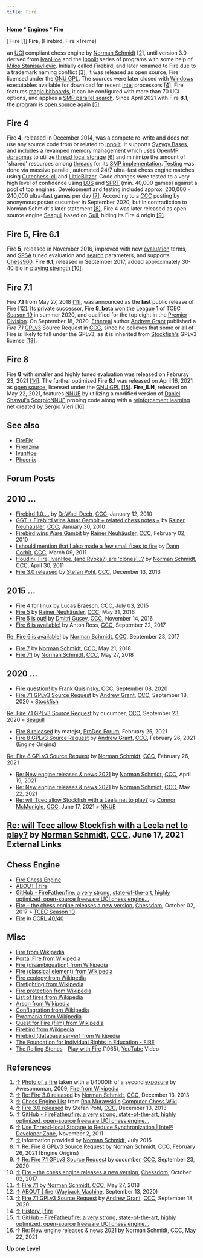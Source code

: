 ```yaml
---
title: Fire
---
```

**[Home](Home "Home") * [Engines](Engines "Engines") * Fire**

\[ Fire <a id="cite-note-1" href="#cite-ref-1">[1]</a>
**Fire**, (Firebird, Fire xTreme)

an [UCI](UCI "UCI") compliant chess engine by [Norman Schmidt](Norman_Schmidt "Norman Schmidt") <a id="cite-note-2" href="#cite-ref-2">[2]</a>, until version 3.0 derived from [IvanHoe](IvanHoe "IvanHoe") and the [Ippolit](Ippolit "Ippolit") series of programs with some help of [Milos Stanisavljevic](Milos_Stanisavljevic "Milos Stanisavljevic"). Initially called Firebird, and later renamed to Fire due to a trademark naming conflict <a id="cite-note-3" href="#cite-ref-3">[3]</a>, it was released as open source, Fire licensed under the [GNU GPL](Free_Software_Foundation#GPL "Free Software Foundation"). The sources were later closed with [Windows](Windows "Windows") executables available for download for recent [Intel](Intel "Intel") processors <a id="cite-note-4" href="#cite-ref-4">[4]</a>. Fire features [magic bitboards](Magic_Bitboards "Magic Bitboards"), it can be configured with more than 70 UCI options, and applies a [SMP parallel search](Parallel_Search "Parallel Search"). Since April 2021 with Fire **8.1**, the program is [open source](Category:Open_Source "Category:Open Source") again <a id="cite-note-5" href="#cite-ref-5">[5]</a>.

## Fire 4

Fire **4**, released in December 2014, was a compete re-write and does not use any source code from or related to [Ippolit](Ippolit "Ippolit"). It supports [Syzygy Bases](Syzygy_Bases "Syzygy Bases"), and includes a revamped memory management which uses [OpenMP](https://en.wikipedia.org/wiki/OpenMP) [#pragmas](https://en.wikipedia.org/wiki/C_preprocessor#Compiler-specific_preprocessor_features) to utilize [thread local storage](https://en.wikipedia.org/wiki/Thread-local_storage) <a id="cite-note-6" href="#cite-ref-6">[6]</a> and minimize the amount of 'shared' resources among [threads](Thread "Thread") for its [SMP implementation](Parallel_Search "Parallel Search"). [Testing](Engine_Testing "Engine Testing") was done via massive parallel, automated 24/7 ultra-fast chess engine matches using [Cutechess-cli](Cutechess-cli "Cutechess-cli") and [LittleBlitzer](LittleBlitzer "LittleBlitzer"). Code changes were tested to a very high level of confidence using [LOS](Match_Statistics#Likelihood_of_superiority "Match Statistics") and [SPRT](Match_Statistics#SPRT "Match Statistics") (min. 40,000 games) against a pool of top engines. Development and testing included approx. 200,000 - 240,000 ultra-fast games per day <a id="cite-note-7" href="#cite-ref-7">[7]</a>. According to a [CCC](CCC "CCC") posting by anonymous poster cucumber in September 2020, but in contradiction to Norman Schmidt's later statement <a id="cite-note-8" href="#cite-ref-8">[8]</a>, Fire 4 was later released as open source engine [Seagull](Gull#SeaGull "Gull") based on [Gull](Gull "Gull"), hiding its Fire 4 origin <a id="cite-note-9" href="#cite-ref-9">[9]</a>.

## Fire 5, Fire 6.1

Fire **5**, released in November 2016, improved with new [evaluation](Evaluation "Evaluation") terms, and [SPSA](SPSA "SPSA") tuned evaluation and [search](Search "Search") parameters, and supports [Chess960](Chess960 "Chess960"). Fire **6.1**, released in September 2017, added approximately 30-40 Elo in [playing strength](Playing_Strength "Playing Strength") <a id="cite-note-10" href="#cite-ref-10">[10]</a>.

## Fire 7.1

Fire **7.1** from May 27, 2018 <a id="cite-note-11" href="#cite-ref-11">[11]</a>, was announced as the **last** public release of Fire <a id="cite-note-12" href="#cite-ref-12">[12]</a>. Its private successor, Fire **8_beta** won the [League 1](TCEC_Season_19#First "TCEC Season 19") of [TCEC Season 19](TCEC_Season_19 "TCEC Season 19") in summer 2020, and qualified for the top eight in the [Premier Division](TCEC_Season_19#Premier "TCEC Season 19").
On September 18, 2020, [Ethereal](Ethereal "Ethereal") author [Andrew Grant](Andrew_Grant "Andrew Grant") published a *Fire 7.1* [GPLv3](Free_Software_Foundation#GPL "Free Software Foundation") Source Request in [CCC](CCC "CCC"), since he believes that some or all of Fire is likely to fall under the GPLv3, as it is inherited from [Stockfish's](Stockfish "Stockfish") GPLv3 license <a id="cite-note-13" href="#cite-ref-13">[13]</a>.

## Fire 8

Fire **8** with smaller and highly tuned evaluation was released on Februray 23, 2021 <a id="cite-note-14" href="#cite-ref-14">[14]</a>.
The further optimized Fire **8.1** was released on April 16, 2021 as [open source](Category:Open_Source "Category:Open Source"), licensed under the [GNU GPL](Free_Software_Foundation#GPL "Free Software Foundation") <a id="cite-note-15" href="#cite-ref-15">[15]</a>. **Fire_8.N**, released on May 22, 2021, features [NNUE](NNUE "NNUE") by utilizing a modified version of [Daniel Shawul's](Daniel_Shawul "Daniel Shawul") [ScorpioNNUE](Scorpio#ScorpioNNUE "Scorpio") probing code along with a [reinforcement learning](Reinforcement_Learning "Reinforcement Learning") net created by [Sergio Vieri](Sergio_Vieri "Sergio Vieri") <a id="cite-note-16" href="#cite-ref-16">[16]</a>.

## See also

- [FireFly](FireFly "FireFly")
- [Firenzina](Firenzina "Firenzina")
- [IvanHoe](IvanHoe "IvanHoe")
- [Phoenix](Phoenix "Phoenix")

## Forum Posts

## 2010 ...

- [Firebird 1.0....](http://www.talkchess.com/forum/viewtopic.php?t=31664) by [Dr.Wael Deeb](index.php?title=Dr.Wael_Deeb&action=edit&redlink=1 "Dr.Wael Deeb (page does not exist)"), [CCC](CCC "CCC"), January 12, 2010
- [GGT + Firebird wins Amar Gambit + related chess notes +](http://www.talkchess.com/forum/viewtopic.php?t=32218) by [Rainer Neuhäusler](index.php?title=Rainer_Neuh%C3%A4usler&action=edit&redlink=1 "Rainer Neuhäusler (page does not exist)"), [CCC](CCC "CCC"), January 30, 2010
- [Firebird wins Ware Gambit](http://www.talkchess.com/forum/viewtopic.php?t=32301) by [Rainer Neuhäusler](index.php?title=Rainer_Neuh%C3%A4usler&action=edit&redlink=1 "Rainer Neuhäusler (page does not exist)"), [CCC](CCC "CCC"), February 02, 2010
- [I should mention that I also made a few small fixes to fire](http://www.talkchess.com/forum/viewtopic.php?t=38348) by [Dann Corbit](Dann_Corbit "Dann Corbit"), [CCC](CCC "CCC"), March 09, 2011
- [Houdini, Fire, IvanHoe, (and Rybka?) are 'clones'...?](http://www.talkchess.com/forum/viewtopic.php?t=38932) by [Norman Schmidt](Norman_Schmidt "Norman Schmidt"), [CCC](CCC "CCC"), April 30, 2011
- [Fire 3.0 released](http://www.talkchess.com/forum/viewtopic.php?t=50463) by [Stefan Pohl](index.php?title=Stefan_Pohl&action=edit&redlink=1 "Stefan Pohl (page does not exist)"), [CCC](CCC "CCC"), December 13, 2013

## 2015 ...

- [Fire 4 for linux](http://www.talkchess.com/forum/viewtopic.php?t=56855) by Lucas Braesch, [CCC](CCC "CCC"), July 03, 2015
- [Fire 5](http://www.talkchess.com/forum/viewtopic.php?t=60329) by [Rainer Neuhäusler](index.php?title=Rainer_Neuh%C3%A4usler&action=edit&redlink=1 "Rainer Neuhäusler (page does not exist)"), [CCC](CCC "CCC"), May 31, 2016
- [Fire 5 is out!](http://www.talkchess.com/forum/viewtopic.php?t=62127) by [Dmitri Gusev](Dmitri_Gusev "Dmitri Gusev"), [CCC](CCC "CCC"), November 14, 2016
- [Fire 6 is available!](http://www.talkchess.com/forum/viewtopic.php?t=65253) by Anton Ross, [CCC](CCC "CCC"), September 22, 2017

[Re: Fire 6 is available!](http://www.talkchess.com/forum/viewtopic.php?t=65253&start=18) by [Norman Schmidt](Norman_Schmidt "Norman Schmidt"), [CCC](CCC "CCC"), September 23, 2017

- [Fire 7](http://www.talkchess.com/forum3/viewtopic.php?f=2&t=67513) by [Norman Schmidt](Norman_Schmidt "Norman Schmidt"), [CCC](CCC "CCC"), May 21, 2018
- [Fire 7.1](http://www.talkchess.com/forum3/viewtopic.php?t=67579) by [Norman Schmidt](Norman_Schmidt "Norman Schmidt"), [CCC](CCC "CCC"), May 27, 2018

## 2020 ...

- [Fire question!](http://www.talkchess.com/forum3/viewtopic.php?f=2&t=75046) by [Frank Quisinsky](Frank_Quisinsky "Frank Quisinsky"), [CCC](CCC "CCC"), September 08, 2020
- [Fire 7.1 GPLv3 Source Request](http://www.talkchess.com/forum3/viewtopic.php?f=2&t=75150) by [Andrew Grant](Andrew_Grant "Andrew Grant"), [CCC](CCC "CCC"), September 18, 2020 » [Stockfish](Stockfish "Stockfish")

[Re: Fire 7.1 GPLv3 Source Request](http://www.talkchess.com/forum3/viewtopic.php?f=2&t=75150&start=170) by cucumber, [CCC](CCC "CCC"), September 23, 2020 » [Seagull](Gull#SeaGull "Gull")

- [Fire 8 released](https://prodeo.actieforum.com/t287-fire-8-released) by matejst, [ProDeo Forum](Computer_Chess_Forums "Computer Chess Forums"), February 25, 2021
- [Fire 8 GPLv3 Source Request](http://www.talkchess.com/forum3/viewtopic.php?f=10&t=76719) by [Andrew Grant](Andrew_Grant "Andrew Grant"), [CCC](CCC "CCC"), February 26, 2021 (Engine Origins)

[Re: Fire 8 GPLv3 Source Request](http://www.talkchess.com/forum3/viewtopic.php?f=10&t=76719&start=3) by [Norman Schmidt](Norman_Schmidt "Norman Schmidt"), [CCC](CCC "CCC"), February 26, 2021

- [Re: New engine releases & news 2021](http://www.talkchess.com/forum3/viewtopic.php?f=2&t=76209&start=243) by [Norman Schmidt](Norman_Schmidt "Norman Schmidt"), [CCC](CCC "CCC"), April 19, 2021
- [Re: New engine releases & news 2021](http://www.talkchess.com/forum3/viewtopic.php?f=2&t=76209&start=358) by [Norman Schmidt](Norman_Schmidt "Norman Schmidt"), [CCC](CCC "CCC"), May 22, 2021
- [Re: will Tcec allow Stockfish with a Leela net to play?](http://www.talkchess.com/forum3/viewtopic.php?f=2&t=77503&start=55) by [Connor McMonigle](Connor_McMonigle "Connor McMonigle"), [CCC](CCC "CCC"), June 17, 2021 » [NNUE](NNUE "NNUE")

## [Re: will Tcec allow Stockfish with a Leela net to play?](http://www.talkchess.com/forum3/viewtopic.php?f=2&t=77503&start=58) by [Norman Schmidt](Norman_Schmidt "Norman Schmidt"), [CCC](CCC "CCC"), June 17, 2021 External Links

## Chess Engine

- [Fire Chess Engine](https://chesslogik.wixsite.com/fire)
- [ABOUT | fire](https://chesslogik.wixsite.com/fire/about)
- [GitHub - FireFather/fire: a very strong, state-of-the-art, highly optimized, open-source freeware UCI chess engine...](https://github.com/FireFather/fire)
- [Fire – the chess engine releases a new version](http://www.chessdom.com/fire-the-chess-engine-releases-a-new-version/), [Chessdom](index.php?title=Chessdom&action=edit&redlink=1 "Chessdom (page does not exist)"), October 02, 2017 » [TCEC Season 10](TCEC_Season_10 "TCEC Season 10")
- [Fire](http://www.computerchess.org.uk/ccrl/4040/cgi/compare_engines.cgi?family=Fire&print=Rating+list&print=Results+table&print=LOS+table&print=Ponder+hit+table&print=Eval+difference+table&print=Comopp+gamenum+table&print=Overlap+table&print=Score+with+common+opponents) in [CCRL 40/40](CCRL "CCRL")

## Misc

- [Fire from Wikipedia](https://en.wikipedia.org/wiki/Fire)
- [Portal:Fire from Wikipedia](https://en.wikipedia.org/wiki/Portal:Fire)
- [Fire (disambiguation) from Wikipedia](https://en.wikipedia.org/wiki/Fire_%28disambiguation%29)
- [Fire (classical element) from Wikipedia](https://en.wikipedia.org/wiki/Fire_%28classical_element%29)
- [Fire ecology from Wikipedia](https://en.wikipedia.org/wiki/Fire_ecology)
- [Firefighting from Wikipedia](https://en.wikipedia.org/wiki/Firefighting)
- [Fire protection from Wikipedia](https://en.wikipedia.org/wiki/Fire_protection)
- [List of fires from Wikipedia](https://en.wikipedia.org/wiki/List_of_fires)
- [Arson from Wikipedia](https://en.wikipedia.org/wiki/Arson)
- [Conflagration from Wikipedia](https://en.wikipedia.org/wiki/Conflagration)
- [Pyromania from Wikipedia](https://en.wikipedia.org/wiki/Pyromania)
- [Quest for Fire (film) from Wikipedia](https://en.wikipedia.org/wiki/Quest_for_Fire_%28film%29)
- [Firebird from Wikipedia](https://en.wikipedia.org/wiki/Firebird)
- [Firebird (database server) from Wikipedia](https://en.wikipedia.org/wiki/Firebird_%28database_server%29)
- [The Foundation for Individual Rights in Education - FIRE](http://thefire.org/)
- [The Rolling Stones](Category:The_Rolling_Stones "Category:The Rolling Stones") - [Play with Fire](<https://en.wikipedia.org/wiki/Play_with_Fire_(The_Rolling_Stones_song)>) (1965), [YouTube](https://en.wikipedia.org/wiki/YouTube) Video

## References

1. <a id="cite-ref-1" href="#cite-note-1">↑</a> [Photo of a fire](https://en.wikipedia.org/wiki/File:Fire.JPG) taken with a 1/4000th of a second [exposure](https://en.wikipedia.org/wiki/Exposure_%28photography%29) by Awesomoman, 2009, [Fire from Wikipedia](https://en.wikipedia.org/wiki/Fire)
1. <a id="cite-ref-2" href="#cite-note-2">↑</a> [Re: Fire 3.0 released](http://www.talkchess.com/forum/viewtopic.php?t=50463&start=5) by [Norman Schmidt](Norman_Schmidt "Norman Schmidt"), [CCC](CCC "CCC"), December 13, 2013
1. <a id="cite-ref-3" href="#cite-note-3">↑</a> [Chess Engine List](http://computer-chess.org/doku.php?id=computer_chess:wiki:lists:chess_engine_list) from [Ron Murawski's](Ron_Murawski "Ron Murawski") [Computer-Chess Wiki](http://computer-chess.org/doku.php?id=home)
1. <a id="cite-ref-4" href="#cite-note-4">↑</a> [Fire 3.0 released](http://www.talkchess.com/forum/viewtopic.php?t=50463) by Stefan Pohl, [CCC](CCC "CCC"), December 13, 2013
1. <a id="cite-ref-5" href="#cite-note-5">↑</a> [GitHub - FireFather/fire: a very strong, state-of-the-art, highly optimized, open-source freeware UCI chess engine...](https://github.com/FireFather/fire)
1. <a id="cite-ref-6" href="#cite-note-6">↑</a> [Use Thread-local Storage to Reduce Synchronization | Intel® Developer Zone](https://software.intel.com/en-us/articles/use-thread-local-storage-to-reduce-synchronization), November 2, 2011
1. <a id="cite-ref-7" href="#cite-note-7">↑</a> Information provided by [Norman Schmidt](Norman_Schmidt "Norman Schmidt"), July 2015
1. <a id="cite-ref-8" href="#cite-note-8">↑</a> [Re: Fire 8 GPLv3 Source Request](http://www.talkchess.com/forum3/viewtopic.php?f=10&t=76719&start=3) by [Norman Schmidt](Norman_Schmidt "Norman Schmidt"), [CCC](CCC "CCC"), February 26, 2021 (Engine Origins)
1. <a id="cite-ref-9" href="#cite-note-9">↑</a> [Re: Fire 7.1 GPLv3 Source Request](http://www.talkchess.com/forum3/viewtopic.php?f=2&t=75150&start=170) by cucumber, [CCC](CCC "CCC"), September 23, 2020
1. <a id="cite-ref-10" href="#cite-note-10">↑</a> [Fire – the chess engine releases a new version](http://www.chessdom.com/fire-the-chess-engine-releases-a-new-version/), [Chessdom](index.php?title=Chessdom&action=edit&redlink=1 "Chessdom (page does not exist)"), October 02, 2017
1. <a id="cite-ref-11" href="#cite-note-11">↑</a> [Fire 7.1](http://www.talkchess.com/forum3/viewtopic.php?t=67579) by [Norman Schmidt](Norman_Schmidt "Norman Schmidt"), [CCC](CCC "CCC"), May 27, 2018
1. <a id="cite-ref-12" href="#cite-note-12">↑</a> [ABOUT | fire](https://web.archive.org/web/20200913090350/https://chesslogik.wixsite.com/fire/about) ([Wayback Machine](https://en.wikipedia.org/wiki/Wayback_Machine), September 13, 2020)
1. <a id="cite-ref-13" href="#cite-note-13">↑</a> [Fire 7.1 GPLv3 Source Request](http://www.talkchess.com/forum3/viewtopic.php?f=2&t=75150) by [Andrew Grant](Andrew_Grant "Andrew Grant"), [CCC](CCC "CCC"), September 18, 2020
1. <a id="cite-ref-14" href="#cite-note-14">↑</a> [History | fire](https://chesslogik.wixsite.com/fire/history)
1. <a id="cite-ref-15" href="#cite-note-15">↑</a> [GitHub - FireFather/fire: a very strong, state-of-the-art, highly optimized, open-source freeware UCI chess engine...](https://github.com/FireFather/fire)
1. <a id="cite-ref-16" href="#cite-note-16">↑</a> [Re: New engine releases & news 2021](http://www.talkchess.com/forum3/viewtopic.php?f=2&t=76209&start=358) by [Norman Schmidt](Norman_Schmidt "Norman Schmidt"), [CCC](CCC "CCC"), May 22, 2021

**[Up one Level](Engines "Engines")**

